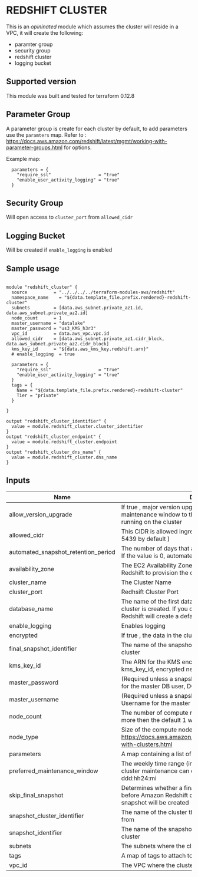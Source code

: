 # REDSHIFT CLUSTER
This is an *opininated* module which assumes the cluster will reside in a VPC, it will create the following:
- paramter group
- security group
- redshift cluster
- logging bucket

## Supported version
This module was built and tested for terraform 0.12.8

## Parameter Group

A parameter group is create for each cluster by default, to add parameters use the `paramters` map.
Refer to : https://docs.aws.amazon.com/redshift/latest/mgmt/working-with-parameter-groups.html for options.

Example map:
```
  parameters = {
    "require_ssl"                  = "true"
    "enable_user_activity_logging" = "true"
  }
```

## Security Group
Will open access to `cluster_port` from `allowed_cidr`

## Logging Bucket
Will be created if `enable_logging` is enabled


## Sample usage
```

module "redshift_cluster" {
  source          = "../../../../terraform-modules-aws/redshift"
  namespace_name    = "${data.template_file.prefix.rendered}-redshift-cluster"
  subnets         = [data.aws_subnet.private_az1.id, data.aws_subnet.private_az2.id]
  node_count      = 1
  master_username = "datalake"
  master_password = "us3_KMS_h3r3"
  vpc_id          = data.aws_vpc.vpc.id
  allowed_cidr    = [data.aws_subnet.private_az1.cidr_block, data.aws_subnet.private_az2.cidr_block]
  kms_key_id      = "${data.aws_kms_key.redshift.arn}"
  # enable_logging  = true

  parameters = {
    "require_ssl"                  = "true"
    "enable_user_activity_logging" = "true"
  }
  tags = {
    Name = "${data.template_file.prefix.rendered}-redshift-cluster"
    Tier = "private"
  }

}

output "redshift_cluster_identifier" {
  value = module.redshift_cluster.cluster_identifier
}
output "redshift_cluster_endpoint" {
  value = module.redshift_cluster.endpoint
}
output "redshift_cluster_dns_name" {
  value = module.redshift_cluster.dns_name
}

```

## Inputs

| Name | Description | Type | Default | Required |
|------|-------------|:----:|:-----:|:-----:|
| allow\_version\_upgrade | If true , major version upgrades can be applied during the maintenance window to the Amazon Redshift engine that is running on the cluster | string | `"true"` | no |
| allowed\_cidr | This CIDR is allowed ingress access to the Redshift port ( 5439 by default ) | list | n/a | yes |
| automated\_snapshot\_retention\_period | The number of days that automated snapshots are retained. If the value is 0, automated snapshots are disabled | string | `"1"` | no |
| availability\_zone | The EC2 Availability Zone (AZ) in which you want Amazon Redshift to provision the cluster | string | `""` | no |
| cluster\_name | The Cluster Name | string | n/a | yes |
| cluster\_port | Redhsift Cluster Port | string | `"5439"` | no |
| database\_name | The name of the first database to be created when the cluster is created. If you do not provide a name, Amazon Redshift will create a default database called dev | string | `"dev"` | no |
| enable\_logging | Enables logging | string | `"false"` | no |
| encrypted | If true , the data in the cluster is encrypted at rest | string | `"true"` | no |
| final\_snapshot\_identifier | The name of the snapshot from which to create the new cluster | string | `""` | no |
| kms\_key\_id | The ARN for the KMS encryption key. When specifying kms_key_id, encrypted needs to be set to true | string | n/a | yes |
| master\_password | (Required unless a snapshot_identifier is provided) Password for the master DB user, DO NOT USE PLAIN TEXT HERE | string | `""` | no |
| master\_username | (Required unless a snapshot_identifier is provided) Username for the master DB user | string | `""` | no |
| node\_count | The number of compute nodes in the cluster, setting this to more then the default 1 will create a multi-node cluste | string | `"1"` | no |
| node\_type | Size of the compute nodes, https://docs.aws.amazon.com/redshift/latest/mgmt/working-with-clusters.html | string | `"dc2.large"` | no |
| parameters | A map containing a list of desired paramaters | map | n/a | yes |
| preferred\_maintenance\_window | The weekly time range (in UTC) during which automated cluster maintenance can occur. Format: ddd:hh24:mi-ddd:hh24:mi | string | `"sat:10:00-sat:10:30"` | no |
| skip\_final\_snapshot | Determines whether a final snapshot of the cluster is created before Amazon Redshift deletes the cluster, if true a snapshot will be created | string | `"true"` | no |
| snapshot\_cluster\_identifier | The name of the cluster the source snapshot was created from | string | `""` | no |
| snapshot\_identifier | The name of the snapshot from which to create the new cluster | string | `""` | no |
| subnets | The subnets where the cluster will reside | list | n/a | yes |
| tags | A map of tags to attach to resources | map | n/a | yes |
| vpc\_id | The VPC where the cluster will reside | string | n/a | yes |

